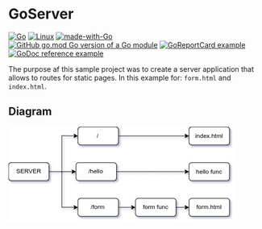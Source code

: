 # GoServer

[![Go](https://github.com/a-dubaj/GoServer/actions/workflows/go.yml/badge.svg?branch=master)](https://github.com/a-dubaj/GoServer/actions/workflows/go.yml)
[![Linux](https://svgshare.com/i/Zhy.svg)](https://svgshare.com/i/Zhy.svg)
[![made-with-Go](https://img.shields.io/badge/Made%20with-Go-1f425f.svg)](https://go.dev/)
[![GitHub go.mod Go version of a Go module](https://img.shields.io/github/go-mod/go-version/gomods/athens.svg)](https://github.com/gomods/athens)
[![GoReportCard example](https://goreportcard.com/badge/github.com/nanomsg/mangos)](https://goreportcard.com/report/github.com/nanomsg/mangos)
[![GoDoc reference example](https://img.shields.io/badge/godoc-reference-blue.svg)](https://godoc.org/nanomsg.org/go/mangos/v2)


The purpose af this sample project was to create a server application that allows to routes for static pages. In this example for: `form.html` and `index.html`.

## Diagram
![image](./assets/diagram.jpg)